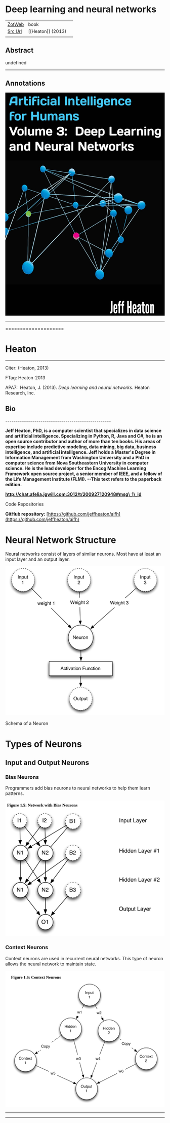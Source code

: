 
# Deep learning and neural networks



|       |       |       |
|  ---  |  ---  |  ---  |
|   [ZotWeb](http://zotero.org/users/180474/items/HSCZYJQF)    | book      |       |
|   [Src Url](undefined)    |  [[Heaton]] (2013)     |       |
|       |       |       |


## Abstract

undefined

----

## Annotations



![](1YiCZM4bB9sbHgp5L8Yw.png)



-------------------
====================

Heaton
======

----------------------

  

Citer: (Heaton, 2013)

FTag: Heaton-2013

APA7:  Heaton, J. (2013). _Deep learning and neural networks_. Heaton Research, Inc.

  

  

**Bio**
-------

**---------------------------------------------------**

**Jeff Heaton, PhD, is a computer scientist that specializes in data science and artificial intelligence. Specializing in Python, R, Java and C#, he is an open source contributor and author of more than ten books. His areas of expertise include predictive modeling, data mining, big data, business intelligence, and artificial intelligence. Jeff holds a Master's Degree in Information Management from Washington University and a PhD in computer science from Nova Southeastern University in computer science. He is the lead developer for the Encog Machine Learning Framework open source project, a senior member of IEEE, and a fellow of the Life Management Institute (FLMI). --This text refers to the paperback edition.**

**http://chat.afelia.jgwill.com:3012/t/200927120948#msg\_1\_id**



Code Repositories

  

**GitHub repository:** [https://github.com/jeffheaton/aifh](https://github.com/jeffheaton/aifh)



Neural Network Structure
========================



Neural networks consist of layers of similar neurons. Most have at least an input layer and an output layer.





![](1eXgQfLWz32QKCLZsZd6.png)




Schema of a Neuron  


Types of Neurons
================



Input and Output Neurons
------------------------



### Bias Neurons



Programmers add bias neurons to neural networks to help them learn patterns.





![](12pwifVh7w48WZTQqcY9.png)



### Context Neurons



Context neurons are used in recurrent neural networks. This type of neuron allows the neural network to maintain state.





![](1271PTBRBhRg8BBjBXHD.png)






----

----

